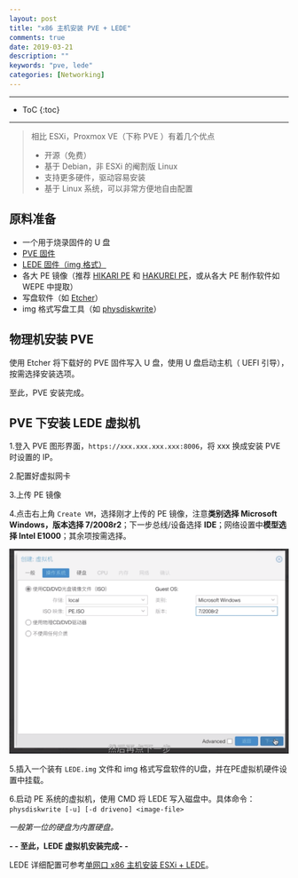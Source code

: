 ```yaml
---
layout: post
title: "x86 主机安装 PVE + LEDE"
comments: true
date: 2019-03-21
description: ""
keywords: "pve, lede"
categories: [Networking]
---
```


---
* ToC
{:toc}
---

> 相比 ESXi，Proxmox VE（下称 PVE ）有着几个优点
> * 开源（免费）
> * 基于 Debian，非 ESXi 的阉割版 Linux
> * 支持更多硬件，驱动容易安装
> * 基于 Linux 系统，可以非常方便地自由配置

    
## 原料准备

* 一个用于烧录固件的 U 盘
* [PVE 固件](https://www.proxmox.com/en/downloads)
* [LEDE 固件（img 格式）](http://firmware.koolshare.cn/LEDE_X64_fw867/)
* 各大 PE 镜像（推荐 [HIKARI PE](https://hikaricalyx.com/hikaripe/) 和 [HAKUREI PE](https://hikaricalyx.com/hakureipe/)，或从各大 PE 制作软件如 WEPE 中提取）
* 写盘软件（如 [Etcher](https://www.balena.io/etcher/)）
* img 格式写盘工具（如 [physdiskwrite](https://m0n0.ch/wall/physdiskwrite.php)）

## 物理机安装 PVE

使用 Etcher 将下载好的 PVE 固件写入 U 盘，使用 U 盘启动主机（ UEFI 引导），按需选择安装选项。

至此，PVE 安装完成。

## PVE 下安装 LEDE 虚拟机

1.登入 PVE 图形界面，`https://xxx.xxx.xxx.xxx:8006`，将 xxx 换成安装 PVE 时设置的 IP。

2.配置好虚拟网卡

3.上传 PE 镜像

4.点击右上角 `Create VM`，选择刚才上传的 PE 镜像，注意**类别选择 Microsoft Windows，版本选择 7/2008r2**；下一步总线/设备选择 **IDE**；网络设置中**模型选择 Intel E1000**；其余项按需选择。

![](https://github.com/m0len/m0len.github.io/raw/master/img/pve-lede-os-option.png)

5.插入一个装有 `LEDE.img` 文件和 img 格式写盘软件的U盘，并在PE虚拟机硬件设置中挂载。

6.启动 PE 系统的虚拟机，使用 CMD 将 LEDE 写入磁盘中。具体命令：
`physdiskwrite [-u] [-d driveno] <image-file>`

*一般第一位的硬盘为内置硬盘。*


**- - 至此，LEDE 虚拟机安装完成- -**

LEDE 详细配置可参考[单网口 x86 主机安装 ESXi + LEDE](https://vgtn.cc/2019/%E5%8D%95%E7%BD%91%E5%8F%A3x86%E4%B8%BB%E6%9C%BA%E5%AE%89%E8%A3%85esxi&LEDE%E4%BD%9C%E6%97%81%E8%B7%AF%E7%BD%91%E5%85%B3/)。